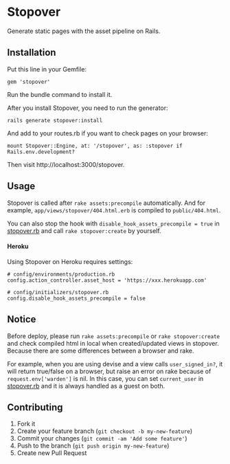 # Stopover

Generate static pages with the asset pipeline on Rails.

## Installation

Put this line in your Gemfile:

```
gem 'stopover'
```

Run the bundle command to install it.

After you install Stopover, you need to run the generator:

```
rails generate stopover:install
```

And add to your routes.rb if you want to check pages on your browser:

```
mount Stopover::Engine, at: '/stopover', as: :stopover if Rails.env.development?
```

Then visit http://localhost:3000/stopover.

## Usage

Stopover is called after `rake assets:precompile` automatically.
And for example,  `app/views/stopover/404.html.erb` is compiled to `public/404.html`.

You can also stop the hook with `disable_hook_assets_precompile = true` in [stopover.rb](https://github.com/rono23/stopover/blob/master/lib/generators/stopover/templates/stopover.rb#L5) and call `rake stopover:create` by yourself.

#### Heroku

Using Stopover on Heroku requires settings:

```
# config/environments/production.rb
config.action_controller.asset_host = 'https://xxx.herokuapp.com'

# config/initializers/stopover.rb
config.disable_hook_assets_precompile = false
```

## Notice

Before deploy, please run `rake assets:precompile` or  `rake stopover:create` and check compiled html in local when created/updated views in stopover.
Because there are some differences between a browser and rake.

For example, when you are using devise and a view calls `user_signed_in?`, it will return true/false on a browser, but raise an error on rake because of `request.env['warden']` is nil.
In this case, you can set `current_user` in [stopover.rb](https://github.com/rono23/stopover/blob/master/lib/generators/stopover/templates/stopover.rb#L27) and it is always handled as a guest on both.

## Contributing

1. Fork it
2. Create your feature branch (`git checkout -b my-new-feature`)
3. Commit your changes (`git commit -am 'Add some feature'`)
4. Push to the branch (`git push origin my-new-feature`)
5. Create new Pull Request
